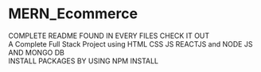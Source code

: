 # MERN_Ecommerce 
COMPLETE README FOUND IN EVERY FILES CHECK IT OUT<BR>
A Complete Full Stack Project using HTML CSS JS REACTJS and NODE JS AND MONGO DB <BR>
INSTALL PACKAGES BY USING NPM INSTALL
